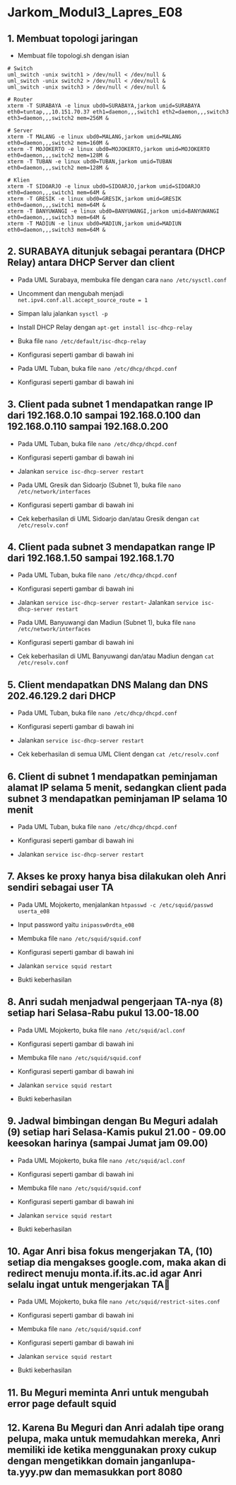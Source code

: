 # Jarkom_Modul3_Lapres_E08

## 1. Membuat topologi jaringan
- Membuat file topologi.sh dengan isian
```
# Switch
uml_switch -unix switch1 > /dev/null < /dev/null &
uml_switch -unix switch2 > /dev/null < /dev/null &
uml_switch -unix switch3 > /dev/null < /dev/null &

# Router
xterm -T SURABAYA -e linux ubd0=SURABAYA,jarkom umid=SURABAYA eth0=tuntap,,,10.151.70.37 eth1=daemon,,,switch1 eth2=daemon,,,switch3 eth3=daemon,,,switch2 mem=256M &

# Server
xterm -T MALANG -e linux ubd0=MALANG,jarkom umid=MALANG eth0=daemon,,,switch2 mem=160M &
xterm -T MOJOKERTO -e linux ubd0=MOJOKERTO,jarkom umid=MOJOKERTO eth0=daemon,,,switch2 mem=128M &
xterm -T TUBAN -e linux ubd0=TUBAN,jarkom umid=TUBAN eth0=daemon,,,switch2 mem=128M &

# Klien
xterm -T SIDOARJO -e linux ubd0=SIDOARJO,jarkom umid=SIDOARJO eth0=daemon,,,switch1 mem=64M &
xterm -T GRESIK -e linux ubd0=GRESIK,jarkom umid=GRESIK eth0=daemon,,,switch1 mem=64M &
xterm -T BANYUWANGI -e linux ubd0=BANYUWANGI,jarkom umid=BANYUWANGI eth0=daemon,,,switch3 mem=64M &
xterm -T MADIUN -e linux ubd0=MADIUN,jarkom umid=MADIUN eth0=daemon,,,switch3 mem=64M &
```

## 2. SURABAYA ditunjuk sebagai perantara (DHCP Relay) antara DHCP Server dan client
- Pada UML Surabaya, membuka file dengan cara ``` nano /etc/sysctl.conf ```
- Uncomment dan mengubah menjadi ``` net.ipv4.conf.all.accept_source_route = 1 ```
- Simpan lalu jalankan ``` sysctl -p ```
- Install DHCP Relay dengan ``` apt-get install isc-dhcp-relay ```
- Buka file ``` nano /etc/default/isc-dhcp-relay ```
- Konfigurasi seperti gambar di bawah ini

- Pada UML Tuban, buka file ``` nano /etc/dhcp/dhcpd.conf ```
- Konfigurasi seperti gambar di bawah ini



## 3. Client pada subnet 1 mendapatkan range IP dari 192.168.0.10 sampai 192.168.0.100 dan 192.168.0.110 sampai 192.168.0.200
- Pada UML Tuban, buka file ``` nano /etc/dhcp/dhcpd.conf ```
- Konfigurasi seperti gambar di bawah ini

- Jalankan ``` service isc-dhcp-server restart ```
- Pada UML Gresik dan Sidoarjo (Subnet 1), buka file ``` nano /etc/network/interfaces ```
- Konfigurasi seperti gambar di bawah ini

- Cek keberhasilan di UML Sidoarjo dan/atau Gresik dengan ``` cat /etc/resolv.conf ```


## 4. Client pada subnet 3 mendapatkan range IP dari 192.168.1.50 sampai 192.168.1.70
- Pada UML Tuban, buka file ``` nano /etc/dhcp/dhcpd.conf ```
- Konfigurasi seperti gambar di bawah ini

- Jalankan ``` service isc-dhcp-server restart ```- Jalankan ``` service isc-dhcp-server restart ```
- Pada UML Banyuwangi dan Madiun (Subnet 1), buka file ``` nano /etc/network/interfaces ```
- Konfigurasi seperti gambar di bawah ini

- Cek keberhasilan di UML Banyuwangi dan/atau Madiun dengan ``` cat /etc/resolv.conf ```

## 5. Client mendapatkan DNS Malang dan DNS 202.46.129.2 dari DHCP
- Pada UML Tuban, buka file ``` nano /etc/dhcp/dhcpd.conf ```
- Konfigurasi seperti gambar di bawah ini

- Jalankan ``` service isc-dhcp-server restart ```
- Cek keberhasilan di semua UML Client dengan ``` cat /etc/resolv.conf ```

## 6. Client di subnet 1 mendapatkan peminjaman alamat IP selama 5 menit, sedangkan client pada subnet 3 mendapatkan peminjaman IP selama 10 menit
- Pada UML Tuban, buka file ``` nano /etc/dhcp/dhcpd.conf ```
- Konfigurasi seperti gambar di bawah ini

- Jalankan ``` service isc-dhcp-server restart ```

## 7. Akses ke proxy hanya bisa dilakukan oleh Anri sendiri sebagai user TA
- Pada UML Mojokerto, menjalankan ``` htpasswd -c /etc/squid/passwd userta_e08 ```
- Input password yaitu ``` inipassw0rdta_e08 ```
- Membuka file ``` nano /etc/squid/squid.conf ```
- Konfigurasi seperti gambar di bawah ini

- Jalankan ``` service squid restart ```
- Bukti keberhasilan

## 8. Anri sudah menjadwal pengerjaan TA-nya (8) setiap hari Selasa-Rabu pukul 13.00-18.00
- Pada UML Mojokerto, buka file ``` nano /etc/squid/acl.conf ```
- Konfigurasi seperti gambar di bawah ini

- Membuka file ``` nano /etc/squid/squid.conf ```
- Konfigurasi seperti gambar di bawah ini

- Jalankan ``` service squid restart ```
- Bukti keberhasilan

## 9. Jadwal bimbingan dengan Bu Meguri adalah (9) setiap hari Selasa-Kamis pukul 21.00 - 09.00 keesokan harinya (sampai Jumat jam 09.00)
- Pada UML Mojokerto, buka file ``` nano /etc/squid/acl.conf ```
- Konfigurasi seperti gambar di bawah ini

- Membuka file ``` nano /etc/squid/squid.conf ```
- Konfigurasi seperti gambar di bawah ini

- Jalankan ``` service squid restart ```
- Bukti keberhasilan

## 10. Agar Anri bisa fokus mengerjakan TA, (10) setiap dia mengakses google.com, maka akan di redirect menuju monta.if.its.ac.id agar Anri selalu ingat untuk mengerjakan TA🙂
- Pada UML Mojokerto, buka file ``` nano /etc/squid/restrict-sites.conf ```
- Konfigurasi seperti gambar di bawah ini

- Membuka file ``` nano /etc/squid/squid.conf ```
- Konfigurasi seperti gambar di bawah ini

- Jalankan ``` service squid restart ```
- Bukti keberhasilan

## 11. Bu Meguri meminta Anri untuk mengubah error page default squid

## 12. Karena Bu Meguri dan Anri adalah tipe orang pelupa, maka untuk memudahkan mereka, Anri memiliki ide ketika menggunakan proxy cukup dengan mengetikkan domain janganlupa-ta.yyy.pw dan memasukkan port 8080
